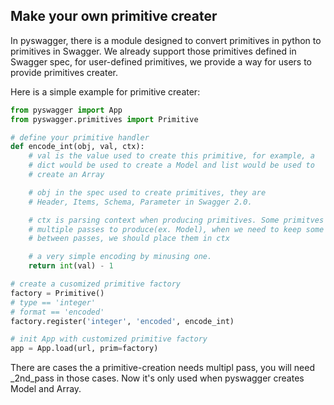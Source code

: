 ## Make your own primitive creater

In pyswagger, there is a module designed to convert primitives in python to primitives in Swagger.
We already support those primitives defined in Swagger spec, for user-defined primitives, we provide a
way for users to provide primitives creater.

Here is a simple example for primitive creater:
```python
from pyswagger import App
from pyswagger.primitives import Primitive

# define your primitive handler
def encode_int(obj, val, ctx):
    # val is the value used to create this primitive, for example, a
    # dict would be used to create a Model and list would be used to
    # create an Array

    # obj in the spec used to create primitives, they are
    # Header, Items, Schema, Parameter in Swagger 2.0.

    # ctx is parsing context when producing primitives. Some primitves needs
    # multiple passes to produce(ex. Model), when we need to keep some globals
    # between passes, we should place them in ctx

    # a very simple encoding by minusing one.
    return int(val) - 1

# create a cusomized primitive factory
factory = Primitive()
# type == 'integer'
# format == 'encoded'
factory.register('integer', 'encoded', encode_int)

# init App with customized primitive factory
app = App.load(url, prim=factory)
```

There are cases the a primitive-creation needs multipl pass, you will need
_2nd_pass in those cases. Now it's only used when pyswagger creates Model and Array.

